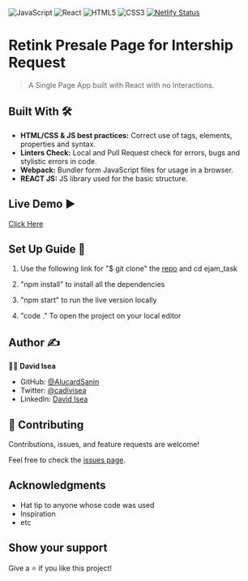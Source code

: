 ![JavaScript](https://img.shields.io/badge/-JavaScript-%23F7DF1C?style=flat-square&logo=javascript&logoColor=000000&labelColor=%23F7DF1C&color=%23FFCE5A)
![React](https://img.shields.io/badge/-React-61DAFB?style=flat-square&logo=react&logoColor=ffffff)
![HTML5](https://img.shields.io/badge/-HTML5-%23E44D27?style=flat-square&logo=html5&logoColor=ffffff)
![CSS3](https://img.shields.io/badge/-CSS3-%231572B6?style=flat-square&logo=css3)
[![Netlify Status](https://api.netlify.com/api/v1/badges/7498b55c-1edb-4319-947c-f4cd80bc36c8/deploy-status)](https://app.netlify.com/sites/admirable-elf-a5f913/deploys)

# Retink Presale Page for Intership Request
> A Single Page App built with React with no Interactions.

## Built With :hammer_and_wrench: 

- **HTML/CSS & JS best practices:** Correct use of tags, elements, properties and syntax.
- **Linters Check:** Local and Pull Request check for errors, bugs and stylistic errors in code.
- **Webpack:** Bundler form JavaScript files for usage in a browser.
- **REACT JS:** JS library used for the basic structure.

## Live Demo :arrow_forward:

 [Click Here](https://retink-intern.netlify.app/)

## Set Up Guide :page_facing_up: 

1. Use the following link for "$ git clone" the [repo](https://github.com/AlucardSanin/ejam_task) and cd ejam_task

2. "npm install" to install all the dependencies

3. "npm start" to run the live version locally

4. "code ." To open the project on your local editor


## Author :writing_hand: 

:man_technologist:  **David Isea**

- GitHub: [@AlucardSanin](https://github.com/AlucardSanin)
- Twitter: [@cadivisea](https://twitter.com/cadivisea)
- LinkedIn: [David Isea](https://www.linkedin.com/in/david-isea-560424236/)

## 🤝 Contributing

Contributions, issues, and feature requests are welcome!

Feel free to check the [issues page](../../issues/).

## Acknowledgments

- Hat tip to anyone whose code was used
- Inspiration
- etc

## Show your support

Give a ⭐️ if you like this project!
